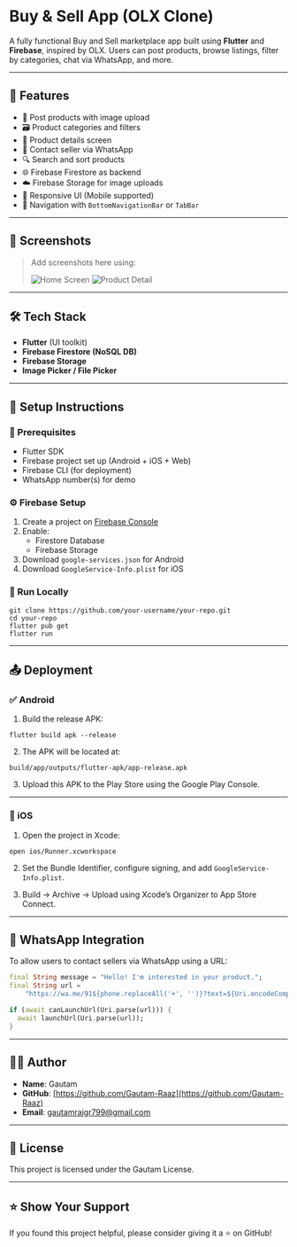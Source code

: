 # Buy & Sell App (OLX Clone)

A fully functional Buy and Sell marketplace app built using **Flutter** and **Firebase**, inspired by OLX. Users can post products, browse listings, filter by categories, chat via WhatsApp, and more.

---

## 🚀 Features

- 📸 Post products with image upload
- 🗃️ Product categories and filters
- 🧾 Product details screen
- 💬 Contact seller via WhatsApp
- 🔍 Search and sort products
- 🌐 Firebase Firestore as backend
- ☁️ Firebase Storage for image uploads
- 📱 Responsive UI (Mobile supported)
- 🧭 Navigation with `BottomNavigationBar` or `TabBar`

---

## 🧪 Screenshots

> Add screenshots here using:
> 
> ![Home Screen](screenshots/home.png)
> ![Product Detail](screenshots/detail.png)

---

## 🛠️ Tech Stack

- **Flutter** (UI toolkit)
- **Firebase Firestore (NoSQL DB)**
- **Firebase Storage**
- **Image Picker / File Picker**

---

## 🧾 Setup Instructions

### 🔧 Prerequisites

- Flutter SDK
- Firebase project set up (Android + iOS + Web)
- Firebase CLI (for deployment)
- WhatsApp number(s) for demo

### ⚙️ Firebase Setup

1. Create a project on [Firebase Console](https://console.firebase.google.com/)
2. Enable:
   - Firestore Database
   - Firebase Storage
3. Download `google-services.json` for Android
4. Download `GoogleService-Info.plist` for iOS

### 🧪 Run Locally

```
git clone https://github.com/your-username/your-repo.git
cd your-repo
flutter pub get
flutter run
```

---

## 📤 Deployment

### ✅ Android

1. Build the release APK:

```
flutter build apk --release
```

2. The APK will be located at:

```
build/app/outputs/flutter-apk/app-release.apk
```

3. Upload this APK to the Play Store using the Google Play Console.

---

### 🍏 iOS

1. Open the project in Xcode:

```
open ios/Runner.xcworkspace
```

2. Set the Bundle Identifier, configure signing, and add `GoogleService-Info.plist`.

3. Build → Archive → Upload using Xcode’s Organizer to App Store Connect.

---

## 💬 WhatsApp Integration

To allow users to contact sellers via WhatsApp using a URL:

```dart
final String message = "Hello! I'm interested in your product.";
final String url =
    "https://wa.me/91${phone.replaceAll('+', '')}?text=${Uri.encodeComponent(message)}";

if (await canLaunchUrl(Uri.parse(url))) {
  await launchUrl(Uri.parse(url));
}
```

---

## 👨‍💻 Author

- **Name**: Gautam  
- **GitHub**: [https://github.com/Gautam-Raaz](https://github.com/Gautam-Raaz)  
- **Email**: gautamrajgr799@gmail.com

---

## 📄 License

This project is licensed under the Gautam License.

---

## ⭐️ Show Your Support

If you found this project helpful, please consider giving it a ⭐ on GitHub!
